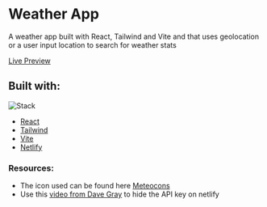 # Weather App

A weather app built with React, Tailwind and Vite and that uses geolocation or a user input location to search for weather stats

[Live Preview](https://weather-vs.netlify.app)

## Built with:

![Stack](https://skills.thijs.gg/icons?i=react,tailwind,vite,netlify)

- [React](https://reactjs.org/)
- [Tailwind](https://tailwindcss.com/)
- [Vite](https://vitejs.dev/)
- [Netlify](https://www.netlify.com/)

### Resources:

- The icon used can be found here [Meteocons](https://basmilius.github.io/weather-icons/index-line.html)
- Use this [video from Dave Gray](https://www.youtube.com/watch?v=2J3xbMkH2K4) to hide the API key on netlify
